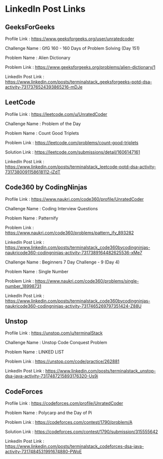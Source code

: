 # LinkedIn Post Links

## GeeksForGeeks

Profile Link : https://www.geeksforgeeks.org/user/unratedcoder

Challenge Name : GfG 160 - 160 Days of Problem Solving (Day 151)

Problem Name : Alien Dictionary

Problem Link : https://www.geeksforgeeks.org/problems/alien-dictionary/1

LinkedIn Post Link : https://www.linkedin.com/posts/terminalstack_geeksforgeeks-potd-dsa-activity-7317376524393865216-mDJe

## LeetCode

Profile Link : https://leetcode.com/u/UnratedCoder

Challenge Name : Problem of the Day

Problem Name : Count Good Triplets

Problem Link : https://leetcode.com/problems/count-good-triplets

Solution Link : https://leetcode.com/submissions/detail/1606147161

LinkedIn Post Link : https://www.linkedin.com/posts/terminalstack_leetcode-potd-dsa-activity-7317380091158618112-iZdT

## Code360 by CodingNinjas

Profile Link : https://www.naukri.com/code360/profile/UnratedCoder

Challenge Name : Coding Interview Questions

Problem Name : Patternify

Problem Link : https://www.naukri.com/code360/problems/pattern_ify_893282

LinkedIn Post Link : https://www.linkedin.com/posts/terminalstack_code360bycodingninjas-naukricode360-codingninjas-activity-7317389164482625536-xMe7

Challenge Name : Beginners 7 Day Challenge - 9 (Day 4)

Problem Name : Single Number

Problem Link : https://www.naukri.com/code360/problems/single-number_18998731

LinkedIn Post Link : https://www.linkedin.com/posts/terminalstack_code360bycodingninjas-naukricode360-codingninjas-activity-7317465269797351424-Z88U

## Unstop

Profile Link : https://unstop.com/u/terminalStack

Challenge Name : Unstop Code Conquest Problem

Problem Name : LINKED LIST

Problem Link : https://unstop.com/code/practice/262881

LinkedIn Post Link : https://www.linkedin.com/posts/terminalstack_unstop-dsa-java-activity-7317487215893176320-Us9i

## CodeForces

Profile Link : https://codeforces.com/profile/UnratedCoder

Problem Name : Polycarp and the Day of Pi

Problem Link : https://codeforces.com/contest/1790/problem/A

Solution Link : https://codeforces.com/contest/1790/submission/315555642

LinkedIn Post Link : https://www.linkedin.com/posts/terminalstack_codeforces-dsa-java-activity-7317484531991674880-PWoE
